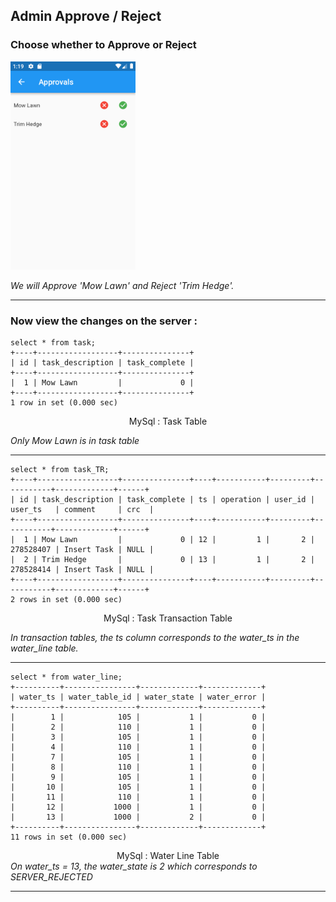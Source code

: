 ## Admin Approve / Reject

### Choose whether to Approve or Reject

<img src="images/admin_approvals.png" width="200" />

<i>We will Approve 'Mow Lawn' and Reject 'Trim Hedge'.</i>
<hr/>

### Now view the changes on the server :

```roomsql
select * from task;
+----+------------------+---------------+
| id | task_description | task_complete |
+----+------------------+---------------+
|  1 | Mow Lawn         |             0 |
+----+------------------+---------------+
1 row in set (0.000 sec)
```
<div align="center">MySql : Task Table</div>

<i>Only Mow Lawn is in task table</i>
<hr/>

```roomsql
select * from task_TR;
+----+------------------+---------------+----+-----------+---------+-----------+-------------+------+
| id | task_description | task_complete | ts | operation | user_id | user_ts   | comment     | crc  |
+----+------------------+---------------+----+-----------+---------+-----------+-------------+------+
|  1 | Mow Lawn         |             0 | 12 |         1 |       2 | 278528407 | Insert Task | NULL |
|  2 | Trim Hedge       |             0 | 13 |         1 |       2 | 278528414 | Insert Task | NULL |
+----+------------------+---------------+----+-----------+---------+-----------+-------------+------+
2 rows in set (0.000 sec)
```
<div align="center">MySql : Task Transaction Table</div>

<i>In transaction tables, the ts column corresponds to the water_ts in the water_line table.</i>
<hr/>

```roomsql
select * from water_line;
+----------+----------------+-------------+-------------+
| water_ts | water_table_id | water_state | water_error |
+----------+----------------+-------------+-------------+
|        1 |            105 |           1 |           0 |
|        2 |            110 |           1 |           0 |
|        3 |            105 |           1 |           0 |
|        4 |            110 |           1 |           0 |
|        7 |            105 |           1 |           0 |
|        8 |            110 |           1 |           0 |
|        9 |            105 |           1 |           0 |
|       10 |            105 |           1 |           0 |
|       11 |            110 |           1 |           0 |
|       12 |           1000 |           1 |           0 |
|       13 |           1000 |           2 |           0 |
+----------+----------------+-------------+-------------+
11 rows in set (0.000 sec)
```
<div align="center">MySql : Water Line Table</div>
<i>On water_ts = 13, the water_state is 2 which corresponds to SERVER_REJECTED</i>
<hr/>
